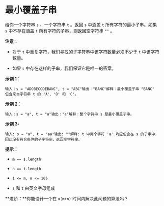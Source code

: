 # 最小覆盖子串

给你一个字符串 `s` 、一个字符串 `t` 。返回 `s` 中涵盖 `t` 所有字符的最小子串。如果 `s` 中不存在涵盖 `t` 所有字符的子串，则返回空字符串 `""` 。

**注意：**

*   对于 `t` 中重复字符，我们寻找的子字符串中该字符数量必须不少于 `t` 中该字符数量。

*   如果 `s` 中存在这样的子串，我们保证它是唯一的答案。


**示例 1：**

```
输入：s = "ADOBECODEBANC", t = "ABC"输出："BANC"解释：最小覆盖子串 "BANC" 包含来自字符串 t 的 'A'、'B' 和 'C'。
```

**示例 2：**

```
输入：s = "a", t = "a"输出："a"解释：整个字符串 s 是最小覆盖子串。
```

**示例 3:**

```
输入: s = "a", t = "aa"输出: ""解释: t 中两个字符 'a' 均应包含在 s 的子串中，
因此没有符合条件的子字符串，返回空字符串。
```

**提示：**

*   `m == s.length`

*   `n == t.length`

*   `1 <= m, n <= 105`

*   `s` 和 `t` 由英文字母组成


**进阶：**你能设计一个在 `o(m+n)` 时间内解决此问题的算法吗？
